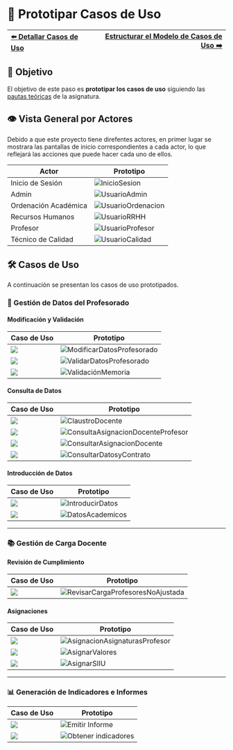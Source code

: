 # 📝 Prototipar Casos de Uso

| [⬅️ Detallar Casos de Uso](DetallarCasosDeUso.md) | [Estructurar el Modelo de Casos de Uso ➡️](EstructurarCasosDeUso.md) |
|:--|--:|

## 🎯 **Objetivo**
El objetivo de este paso es **prototipar los casos de uso** siguiendo las [pautas teóricas](https://github.com/mmasias/IdSw1/blob/main/temario/contenidos/CdU.ICdU.md) de la asignatura.

## 👁️ Vista General por Actores

Debido a que este proyecto tiene direfentes actores, en primer lugar se mostrara las pantallas de inicio correspondientes a cada actor, lo que reflejará las acciones que puede hacer cada uno de ellos.

| **Actor**                | **Prototipo**                                      |
|--------------------------|----------------------------------------------------|
| Inicio de Sesión         | ![InicioSesion](/images/Prototipar/Inicio.png) |
| Admin                    | ![UsuarioAdmin](/images/Prototipar/Admin.png)  |
| Ordenación Académica     | ![UsuarioOrdenacion](/images/Prototipar/Ordenacion.png) |
| Recursos Humanos         | ![UsuarioRRHH](/images/Prototipar/RRHH.png)    |
| Profesor                 | ![UsuarioProfesor](/images/Prototipar/Profesor.png) |
| Técnico de Calidad       | ![UsuarioCalidad](/images/Prototipar/Calidad.png)  |

## 🛠️ Casos de Uso

A continuación se presentan los casos de uso prototipados.

### 📂 Gestión de Datos del Profesorado

#### Modificación y Validación

| **Caso de Uso**  | **Prototipo**        |
|------------------|--------------------|
| ![](/images/modelosUML/CdU/Individuales/ModificarDatos.svg)            | ![ModificarDatosProfesorado](/images/Prototipar/ModificacionDatosProfesorado.png) |
| ![](/images/modelosUML/CdU/Individuales/ValidarDatos.svg)              | ![ValidarDatosProfesorado](/images/Prototipar/ValidacionDatosProfesorado.png)     |
| ![](/images/modelosUML/CdU/Individuales/ValidarMemoriaTitulacion.svg)  | ![ValidaciónMemoria](/images/Prototipar/ValidaciónCumplimientoMemoria.png)        |

#### Consulta de Datos

| **Caso de Uso**   | **Prototipo**    |                                      
|-------------------|----------------|
| ![](/images/modelosUML/CdU/Individuales/ClaustroDocente.svg)           |         ![ClaustroDocente](/images/Prototipar/ConsultarClaustroDocente.png)                    |
| ![](/images/modelosUML/CdU/Individuales/ConsultarProfesor.svg)         | ![ConsultaAsignacionDocenteProfesor](/images/Prototipar/ConsultaAsignaciónDocenteProfesor.png) |
| ![](/images/modelosUML/CdU/Individuales/ConsultarVarios.svg)           | ![ConsultarAsignacionDocente](/images/Prototipar/AsignaciónDocenteTitulacion.png)              |
| ![](/images/modelosUML/CdU/Individuales/ConsultarDatosPersonales.svg)  | ![ConsultarDatosyContrato](/images/Prototipar/DatosContratoPersonales.png)                     |

#### Introducción de Datos

| **Caso de Uso**    | **Prototipo**  |
|--------------------|--------------|
| ![](/images/modelosUML/CdU/Individuales/IntroducirDatosLaborales.svg)  | ![IntroducirDatos](/images/Prototipar/DatosLaborales.png)                                      |
| ![](/images/modelosUML/CdU/Individuales/IntroducirDatosAcademicos.svg) | ![DatosAcademicos](/images/Prototipar/DatosAcademicos.png)                                     |

---

### 📚 Gestión de Carga Docente

#### Revisión de Cumplimiento

| **Caso de Uso**     | **Prototipo**   |   
|---------------------|---------------|
| ![](/images/modelosUML/CdU/Individuales/RevisarListadoProfesores.svg)  | ![RevisarCargaProfesoresNoAjustada](/images/Prototipar/RevisionCargaDocente.png)               |

#### Asignaciones

| **Caso de Uso**    | **Prototipo**   |
|--------------------|---------------|
| ![](/images/modelosUML/CdU/Individuales/AsignarCargaDocente.svg)       | ![AsignacionAsignaturasProfesor](/images/Prototipar/AsignacióndeCargaDocente.png)              |
| ![](/images/modelosUML/CdU/Individuales/AsignarValores.svg)            |    ![AsignarValores](/images/Prototipar/AsignarValores.png)                                    |
| ![](/images/modelosUML/CdU/Individuales/AsignarSIIUyDGU.svg)           |              ![AsignarSIIU](/images/Prototipar/AsignarSIIU.png)                                |

---

### 📊 Generación de Indicadores e Informes

| **Caso de Uso**        | **Prototipo**    |
|------------------------|----------------|
| ![](/images/modelosUML/CdU/Individuales/EmitirInforme.svg)             | ![Emitir Informe](/images/Prototipar/EmitirInformeProfesorado.png)                             |
| ![](/images/modelosUML/CdU/Individuales/ObtenerIndicadores.svg)        | ![Obtener indicadores](/images/Prototipar/IndicadoresSistemaGestion.png)                       |
